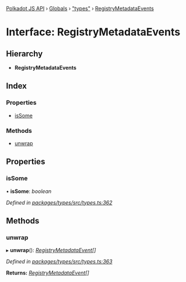 [Polkadot JS API](../README.md) › [Globals](../globals.md) › ["types"](../modules/_types_.md) › [RegistryMetadataEvents](_types_.registrymetadataevents.md)

# Interface: RegistryMetadataEvents

## Hierarchy

* **RegistryMetadataEvents**

## Index

### Properties

* [isSome](_types_.registrymetadataevents.md#issome)

### Methods

* [unwrap](_types_.registrymetadataevents.md#unwrap)

## Properties

###  isSome

• **isSome**: *boolean*

*Defined in [packages/types/src/types.ts:362](https://github.com/polkadot-js/api/blob/eb5ee9860b/packages/types/src/types.ts#L362)*

## Methods

###  unwrap

▸ **unwrap**(): *[RegistryMetadataEvent](_types_.registrymetadataevent.md)[]*

*Defined in [packages/types/src/types.ts:363](https://github.com/polkadot-js/api/blob/eb5ee9860b/packages/types/src/types.ts#L363)*

**Returns:** *[RegistryMetadataEvent](_types_.registrymetadataevent.md)[]*
